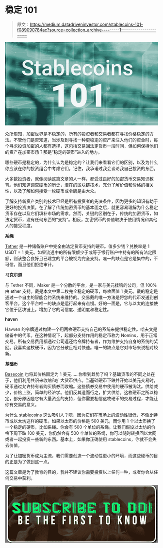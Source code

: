 # 稳定 101

> 原文：<https://medium.datadriveninvestor.com/stablecoins-101-f089090784ac?source=collection_archive---------1----------------------->

![](img/b04e8b104a09d78eee15629cd98fc168.png)

众所周知，加密世界是不稳定的，所有的投资者和交易者都在寻找价格稳定的方法。不管他们是否知道，当涉及到寻找一种更稳定的资产来注入他们的资金时，每个寻求投资加密的人都有选择，这包括交易回法定货币一段时间，但如何保持他们的资产在加密市场？那是“稳定的硬币”进入的地方。

哪些硬币是稳定的，为什么认为是稳定的？让我们来看看它们的区别，以及为什么你应该在你的投资组合中考虑它们。记住，我承诺过我会谈论我自己投资的东西。

大多数投资者，就像阅读这篇文章的人一样，都受过良好的加密货币交易知识教育。他们知道调查硬币的历史，潜在的区块链技术，充分了解价值和价格的相关性，以及了解如何接受一枚硬币或令牌是由大众。

了解支持新资产类别的技术已经是所有投资者的先决条件，因为更多的知识有助于更好的投资决策。在了解了传统加密货币的基本面之后，就更容易理解为什么稳定货币存在以及它们填补市场的需求。然而，关键的区别在于，传统的加密货币，如法定货币，没有任何东西的“支持”。相反，加密货币的价值取决于使用情况和其他人的接受程度。

**系绳**

[Tether](https://tether.to/) 是一种储备账户中完全由法定货币支持的硬币。值多少钱？兑换率是 1 USDT = 1 美元。如果流通中的所有限额少于或等于银行账户中持有的所有法定限额，则该整合良好且已建立的平台被视为完全支持。唯一的缺点是它是集中的，不可信，而且他们拒绝审计。

**马克尔道**

与 Tether 不同，Maker 是一个分散的平台，是一家与美元挂钩的公司，但 100%由 ether 支持。戴是本文中第二枚完全稳定的硬币，每枚面值 1 美元。戴的稳定是通过一个自主的智能合约系统来维持的。交易戴的唯一方法是将您的代币发送到创客平台。这个平台唯一的缺点是运行起来有点慢。好的一面是，它与以太的连接使它位于区块链上，增加了它的可信度、透明度和稳定性。

**haven**

Havven 的令牌通过构建一个用两枚硬币支持自己的系统来提供稳定性。哈夫文是储备中的代币。在这种情况下，起部分支持作用的稳定币称为 Nomins，用于正常交易。所有交易费用都通过公司返还给令牌持有者，作为维护支持自身的系统的奖励。我喜欢这枚硬币，因为它分散且相对快速。唯一的缺点是它对市场来说相对较新。

**基础币**

[Basecoin](http://www.getbasecoin.com/) 也将其价格固定为 1 美元……你看到趋势了吗？基础货币的不同之处在于，他们利用共识来收缩和扩大货币供应。当基础硬币下跌并开始以美元交易时，硬币通过允许持有者购买债券而收缩。这些债券交易中使用的硬币被淘汰。供给减少，价格上涨，简单的经济学。他们反其道而行之，扩大供给。这枚硬币之所以稳定，部分原因是它有大量资金的支持，但你需要相信这枚硬币的交易过程，才能让你有交易的意义。

为什么 stablecoins 这么吸引人？嗯，因为它们在市场上的波动性很低，不像比特币或以太坊这样的硬币。如果以太币的价格是 500 美元，而你用 1 个以太币换了一个稳定的硬币，比如系绳。你会有 500 个单位的系绳。让我们假设以太坊的价格下周下跌 100 美元，你仍然会有 500 个单位的系绳，你可以随时转换回以太网或者一起投资一些新的东西。基本上，如果你正确使用 stablecoins，你就不会失去价值。

为了让加密货币成为主流，我们需要创造一个波动性更小的环境，而这些硬币的目的正是为了做到这一点。

这篇文章是为了教育的目的，我并不建议你需要投资以上任何一种，或者你会从任何交易中获利。

[![](img/77a7e9c7cd800c68bee06b751e8aed70.png)](http://eepurl.com/dw5NFP)